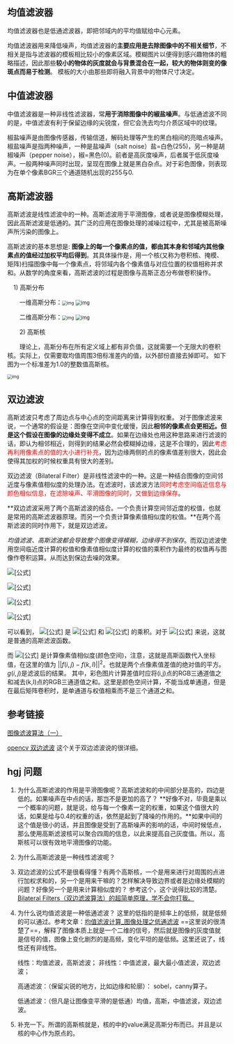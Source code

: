 ## 均值滤波器

均值滤波器也是低通滤波器，即把邻域内的平均值赋给中心元素。

均值滤波器用来降低噪声，均值滤波器的**主要应用是去除图像中的不相关细节**，不相关是指与滤波器的模板相比较小的像素区域。模糊图片以便得到感兴趣物体的粗略描述，因此那些**较小的物体的灰度就会与背景混合在一起，较大的物体则变的像斑点而易于检测**。
模板的大小由那些即将融入背景中的物体尺寸决定。

## 中值滤波器

中值滤波器是一种非线性滤波器，常**用于消除图像中的椒盐噪声**。与低通滤波不同的是，中值滤波有利于保留边缘的尖锐度，但它会洗去均匀介质区域中的纹理。

椒盐噪声是由图像传感器，传输信道，解码处理等产生的黑白相间的亮暗点噪声。椒盐噪声是指两种噪声，一种是盐噪声（salt noise）盐=白色(255)，另一种是胡椒噪声（pepper noise），椒=黑色(0)。前者是高灰度噪声，后者属于低灰度噪声。一般两种噪声同时出现，呈现在图像上就是黑白杂点。对于彩色图像，则表现为在单个像素BGR三个通道随机出现的255与0.

## 高斯滤波器

高斯滤波是线性滤波中的一种。高斯滤波用于平滑图像，或者说是图像模糊处理，因此高斯滤波是低通的。其广泛的应用在图像处理的减噪过程中，尤其是被高斯噪声所污染的图像上。

高斯滤波的基本思想是: **图像上的每一个像素点的值，都由其本身和邻域内其他像素点的值经过加权平均后得到**。其具体操作是，用一个核(又称为卷积核、掩模、矩阵)扫描图像中每一个像素点，将邻域内各个像素值与对应位置的权值相称并求和。从数学的角度来看，高斯滤波的过程是图像与高斯正态分布做卷积操作。

　1) 高斯分布

　　一维高斯分布：<img src="https://images2015.cnblogs.com/blog/893951/201603/893951-20160317231849412-395721666.png" alt="img" style="zoom: 67%;" />  <img src="https://images2015.cnblogs.com/blog/893951/201603/893951-20160317231903037-1723032325.png" alt="img" style="zoom:80%;" />

　　二维高斯分布：<img src="https://images2015.cnblogs.com/blog/893951/201603/893951-20160317231937568-771214878.png" alt="img" style="zoom: 67%;" /> <img src="https://images2015.cnblogs.com/blog/893951/201603/893951-20160317231944818-253803662.png" alt="img" style="zoom: 80%;" />

　　2) 高斯核

　　理论上，高斯分布在所有定义域上都有非负值，这就需要一个无限大的卷积核。实际上，仅需要取均值周围3倍标准差内的值，以外部份直接去掉即可。 如下图为一个标准差为1.0的整数值高斯核。

<img src="https://images2015.cnblogs.com/blog/893951/201603/893951-20160317232013396-1216539578.png" alt="img" style="zoom: 67%;" />

## 双边滤波

高斯滤波只考虑了周边点与中心点的空间距离来计算得到权重。
对于图像滤波来说，一个通常的假设是：图像在空间中变化缓慢，因此**相邻的像素点会更相近。但是这个假设在图像的边缘处变得不成立**。如果在边缘处也用这种思路来进行滤波的话，即认为相邻相近，则得到的结果必然会模糊掉边缘，这是不合理的，因此<font color='red'>考虑再利用像素点的值的大小进行补充</font>，因为边缘两侧的点的像素值差别很大，因此会使得其加权的时候权重具有很大的差别。

双边滤波（Bilateral Filter）是非线性滤波中的一种。这是一种结合图像的空间邻近度与像素值相似度的处理办法。在滤波时，该滤波方法<font color='red'>同时考虑空间临近信息与颜色相似信息，在滤除噪声、平滑图像的同时，又做到边缘保存</font>。

**双边滤波采用了两个高斯滤波的结合。一个负责计算空间邻近度的权值，也就是常用的高斯滤波器原理。而另一个负责计算像素值相似度的权值。**在两个高斯滤波的同时作用下，就是双边滤波。

*均值滤波、高斯滤波都会导致整个图像变得模糊，边缘得不到保存*。而双边滤波使用空间临近度计算的权值和像素值相似度计算的权值的乘积作为最终的权值再与图像作卷积运算。从而达到保边去噪的效果。

![[公式]](https://www.zhihu.com/equation?tex=g%28i%2Cj%29%3D%5Cfrac%7B%5Csum_%7B%28k%2Cl%29%5Cin+S%28i%2Cj%29%7D%7Bf%28k%2Cl%29w%28i%2Cj%2Ck%2Cl%29%7D%7D%7B%5Csum_%7B%28k%2Cl%29%5Cin+S%28i%2Cj%29%7D%7Bw%28i%2Cj%2Ck%2Cl%29%7D%7D)

![[公式]](https://www.zhihu.com/equation?tex=w_%7Bs%7D%3De%5E%7B%28-%5Cfrac%7B%28i-k%29%5E2%2B%28j-l%29%5E2%7D%7B2%5Csigma_%7Bs%7D%5E2%7D%29%7D)

![[公式]](https://www.zhihu.com/equation?tex=w_%7Br%7D%3De%5E%7B%28-%5Cfrac%7B%7C%7Cf%28i%2Cj%29-f%28k%2Cl%29%7C%7C%5E2%7D%7B2%5Csigma_%7Br%7D%5E2%7D%29%7D)

![[公式]](https://www.zhihu.com/equation?tex=w%28i%2Cj%2Ck%2Cl%29%3Dw_s%2Aw_r)

可以看到， ![[公式]](https://www.zhihu.com/equation?tex=w) 是 ![[公式]](https://www.zhihu.com/equation?tex=w_s) 和 ![[公式]](https://www.zhihu.com/equation?tex=w_r) 的乘积。对于 ![[公式]](https://www.zhihu.com/equation?tex=w_s) 来说，这就是普通的高斯滤波函数。

而 ![[公式]](https://www.zhihu.com/equation?tex=w_r) 是计算像素值相似度(颜色空间)，注意，这就是高斯函数代入坐标值，在这里的值为 $||f(i,j)-f(k,l)||^2$​。也就是两个点像素值差值的绝对值的平方。$g(i,j)$是滤波后的结果。
其中，彩色图片计算差值时应将(i,j)点的RGB三通道值之和减去(k,l)点的RGB三通道值之和。这里是颜色空间计算，不能当成单通道，但是在最后矩阵卷积时，是单通道与权值相乘而不是三个通道之和。

## 参考链接

[图像滤波算法（一）](https://zhuanlan.zhihu.com/p/257298948)

[opencv 双边滤波](https://blog.csdn.net/HLW0522/article/details/120941653) 这个关于双边滤波说的很详细。

## hgj 问题
1. 为什么高斯滤波的作用是平滑图像呢？高斯滤波和的中间部分是高的，四边是低的。如果噪声在中点的话，那岂不是更加的高了？
**好像不对，毕竟是乘以一个概率的问题，就是说，给与每一个像素一定的权重，如果这个值很大的话，如果是给与0.4的权重的话，依然是起到了降噪的作用的。**如果中间的这个值是很小的话，并且图像是受到了高斯噪声的影响的话，中间时候低点，那么使用高斯滤波核可以聚合四周的信息，以此来提高自己灰度值。所以，高斯核可以很有效地平滑图像的功能。

2. 为什么高斯滤波是一种线性滤波呢？

3. 双边滤波的公式不是很看得懂？有两个高斯核，一个是用来进行对周围的点进行加权求和的，另一个是用来干嘛的？怎样解决导致边界或者是边缘处模糊的问题？好像另一个是用来计算相似度的？
参考这个，这个说得比较的清楚。[Bilateral Filters（双边滤波算法）的超简单原理，学不会你打我。](https://blog.csdn.net/qq_43144313/article/details/121874933?spm=1001.2101.3001.6661.1&utm_medium=distribute.pc_relevant_t0.none-task-blog-2%7Edefault%7ECTRLIST%7ERate-1-121874933-blog-124680471.pc_relevant_multi_platform_whitelistv4&depth_1-utm_source=distribute.pc_relevant_t0.none-task-blog-2%7Edefault%7ECTRLIST%7ERate-1-121874933-blog-124680471.pc_relevant_multi_platform_whitelistv4&utm_relevant_index=1https://blog.csdn.net/qq_43144313/article/details/121874933?spm=1001.2101.3001.6661.1&utm_medium=distribute.pc_relevant_t0.none-task-blog-2%7Edefault%7ECTRLIST%7ERate-1-121874933-blog-124680471.pc_relevant_multi_platform_whitelistv4&depth_1-utm_source=distribute.pc_relevant_t0.none-task-blog-2%7Edefault%7ECTRLIST%7ERate-1-121874933-blog-124680471.pc_relevant_multi_platform_whitelistv4&utm_relevant_index=1https://blog.csdn.net/qq_43144313/article/details/121874933?spm=1001.2101.3001.6661.1&utm_medium=distribute.pc_relevant_t0.none-task-blog-2%7Edefault%7ECTRLIST%7ERate-1-121874933-blog-124680471.pc_relevant_multi_platform_whitelistv4&depth_1-utm_source=distribute.pc_relevant_t0.none-task-blog-2%7Edefault%7ECTRLIST%7ERate-1-121874933-blog-124680471.pc_relevant_multi_platform_whitelistv4&utm_relevant_index=1)

4. 为什么说均值滤波是一种低通滤波？
   这里的低指的是频率上的低频，就是低频的可以通过。参考文章：[均值滤波计算_图像处理之低通滤波](https://blog.csdn.net/weixin_39668890/article/details/109940115) ==这里说的很清楚了==，解释了图像本质上就是一个二维的信号，然后就是图像的灰度值就是信号的值，图像上变化剧烈的是高频，变化平坦的是低频。这里还说了，线性还有非线性。

   线性：均值滤波，高斯滤波；
   非线性：中值滤波，最大最小值滤波，双边滤波；

   高通滤波：（保留尖锐的地方，比如边缘和轮廓）： sobel，canny算子。

   低通滤波：（但凡是让图像变平滑的是低通）均值，高斯，中值滤波，双边滤波。
5. 补充一下。所谓的高斯核就是，核的中的value满足高斯分布而已。并且是以核的中心作为原点的。